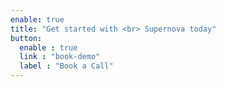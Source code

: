 ```yaml
---
enable: true
title: "Get started with <br> Supernova today"
button:
  enable : true
  link : "book-demo"
  label : "Book a Call"
---
```


